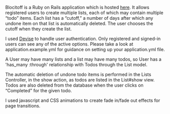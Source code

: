 Blocitoff is a Ruby on Rails application which is hosted [here](https://hidden-brushlands-2390.herokuapp.com). It allows registered users to create multiple lists, each of which may contain multiple “todo” items. Each list has a “cutoff,” a number of days after which any undone item on that list is automatically deleted. The user chooses the cutoff when they create the list.

I used [Devise](https://github.com/plataformatec/devise) to handle user authentication. Only registered and signed-in users can see any of the active options. Please take a look at application.example.yml for guidance on setting up your application.yml file.

A User may have many lists and a list may have many todos, so User has a 'has_many :through' relationship with Todos through the List model.

The automatic deletion of undone todo items is performed in the Lists Controller, in the show action, as todos are listed in the List#show view. Todos are also deleted from the database when the user clicks on “Completed” for the given todo.

I used javascript and CSS animations to create fade in/fade out effects for page transitions.

